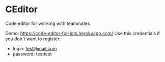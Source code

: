 # CEditor
Code editor for working with teammates



Demo: https://code-editor-for-lots.herokuapp.com/
Use this credentials if you don't want to register:
- login: test@mail.com
- password: testtest
